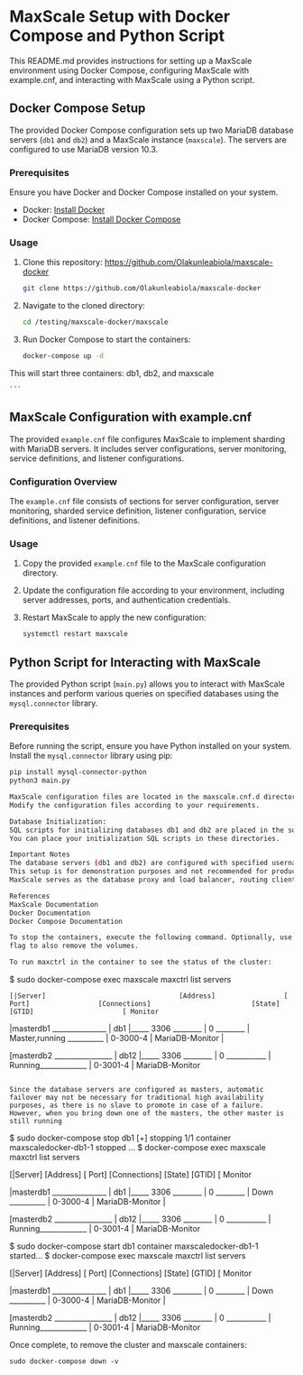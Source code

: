 # MaxScale Setup with Docker Compose and Python Script

This README.md provides instructions for setting up a MaxScale environment using Docker Compose, configuring MaxScale with example.cnf, and interacting with MaxScale using a Python script.

## Docker Compose Setup

The provided Docker Compose configuration sets up two MariaDB database servers (`db1` and `db2`) and a MaxScale instance (`maxscale`). The servers are configured to use MariaDB version 10.3.

### Prerequisites

Ensure you have Docker and Docker Compose installed on your system.

- Docker: [Install Docker](https://docs.docker.com/get-docker/)
- Docker Compose: [Install Docker Compose](https://docs.docker.com/compose/install/)


### Usage

1. Clone this repository: https://github.com/Olakunleabiola/maxscale-docker

    ```bash
    git clone https://github.com/Olakunleabiola/maxscale-docker
    ```

2. Navigate to the cloned directory:

    ```bash
    cd /testing/maxscale-docker/maxscale
    ```

3. Run Docker Compose to start the containers:

    ```bash
    docker-compose up -d
This will start three containers: db1, db2, and maxscale

    ```

## MaxScale Configuration with example.cnf

The provided `example.cnf` file configures MaxScale to implement sharding with MariaDB servers. It includes server configurations, server monitoring, service definitions, and listener configurations.


### Configuration Overview

The `example.cnf` file consists of sections for server configuration, server monitoring, sharded service definition, listener configuration, service definitions, and listener definitions.


### Usage

1. Copy the provided `example.cnf` file to the MaxScale configuration directory.

2. Update the configuration file according to your environment, including server addresses, ports, and authentication credentials.

3. Restart MaxScale to apply the new configuration:

    ```bash
    systemctl restart maxscale

    ```

## Python Script for Interacting with MaxScale

The provided Python script (`main.py`) allows you to interact with MaxScale instances and perform various queries on specified databases using the `mysql.connector` library.


### Prerequisites

Before running the script, ensure you have Python installed on your system. Install the `mysql.connector` library using pip:

```bash
pip install mysql-connector-python
python3 main.py

MaxScale configuration files are located in the maxscale.cnf.d directory.
Modify the configuration files according to your requirements.

Database Initialization:
SQL scripts for initializing databases db1 and db2 are placed in the sql/db1 and sql/db2 directories respectively.
You can place your initialization SQL scripts in these directories.

Important Notes
The database servers (db1 and db2) are configured with specified username and password.
This setup is for demonstration purposes and not recommended for production use without proper security configurations.
MaxScale serves as the database proxy and load balancer, routing client queries to the appropriate database server based on the sharding key or routing rules.

References
MaxScale Documentation
Docker Documentation
Docker Compose Documentation

To stop the containers, execute the following command. Optionally, use the -v
flag to also remove the volumes.

To run maxctrl in the container to see the status of the cluster:
```
$ sudo docker-compose exec maxscale maxctrl list servers

         
    [|Server]  	                              [Address]                 [ Port]                 [Connections]                         [State]   	                                [GTID]                      [ Monitor

|masterdb1 _______________                |	 db1              |_____ 3306   ________  |	  0  ________              |	  Master,running __________       |       0-3000-4                |    MariaDB-Monitor |


[masterdb2 ________________               |	 db12	          |_____ 3306   ________  |       0   ___________          |     Running_____________             |       0-3001-4	          |   MariaDB-Monitor 




```

Since the database servers are configured as masters, automatic failover may not be necessary for traditional high availability purposes, as there is no slave to promote in case of a failure. However, when you bring down one of the masters, the other master is still running
```
$ sudo docker-compose stop db1
[+] stopping 1/1
container maxscaledocker-db1-1 stopped ... 
$ docker-compose exec maxscale maxctrl list servers

 
 [|Server]  	                              [Address]                 [ Port]                 [Connections]                         [State]   	                                [GTID]                      [ Monitor

|masterdb1 _______________                |	 db1              |_____ 3306   ________  |	  0  ________              |	     Down __________              |       0-3000-4                      |    MariaDB-Monitor |


[masterdb2 ________________               |	 db12	          |_____ 3306   ________  |       0   ___________          |     Running_____________             |       0-3001-4	                |   MariaDB-Monitor 


$ sudo docker-compose start db1
container maxscaledocker-db1-1 started...
$ docker-compose exec maxscale maxctrl list servers

      
   [|Server]  	                              [Address]                 [ Port]                 [Connections]                         [State]   	                                [GTID]                       [ Monitor

|masterdb1 _______________                |	 db1              |_____ 3306   ________  |	  0  ________              |	     Down __________              |       0-3000-4                      |    MariaDB-Monitor |


[masterdb2 ________________               |	 db12	          |_____ 3306   ________  |       0   ___________          |     Running_____________             |       0-3001-4	                |   MariaDB-Monitor 




Once complete, to remove the cluster and maxscale containers:

```
sudo docker-compose down -v
```
